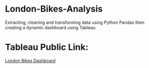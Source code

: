 # London-Bikes-Analysis
Extracting, cleaning and transforming data using Python Pandas then creating a dynamic dashboard using Tableau

<h1><b>Tableau Public Link:</b></h1> <a href="https://public.tableau.com/views/London-Bikes-Dashboard_17110052693150/Dashboard1?:language=en-US&:sid=&:display_count=n&:origin=viz_share_link">London Bikes Dashboard</a>
